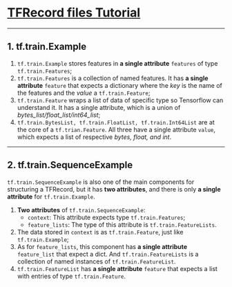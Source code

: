 # [TFRecord files Tutorial](https://medium.com/mostly-ai/tensorflow-records-what-they-are-and-how-to-use-them-c46bc4bbb564)

---
## 1. tf.train.Example
1. `tf.train.Example` stores features in **a single attribute** `features` of type `tf.train.Features`;
2. `tf.train.Features` is a collection of named features. It has **a single attribute** `feature` that expects a dictionary where the *key* is the name of the features and the *value* a `tf.train.Feature`;
3. `tf.train.Feature` wraps a list of data of specific type so Tensorflow can understand it. It has a single attribute, which is a union of *bytes_list/float_list/int64_list*;
4. `tf.train.BytesList, tf.train.FloatList, tf.train.Int64List` are at the core of a `tf.trian.Feature`. All three have a single attribute `value`, which expects a list of respective *bytes, float, and int*.

---
## 2. tf.train.SequenceExample
`tf.train.SequenceExample` is also one of the main components for structuring a TFRecord, but it has **two attributes**, and there is only **a single attribute** for `tf.train.Example`.
1. **Two attributes** of `tf.train.SequenceExample`:
	* `context`: This attribute expects type `tf.train.Features`;
	* `feature_lists`: The type of this attribute is `tf.train.FeatureLists`.
2. The data stored in `context` is as `tf.train.Feature`, just like `tf.train.Example`;
3. As for `feature_lists`, this component has **a single attribute** `feature_list` that expect a dict. And `tf.train.FeatureLists` is a collection of named instances of `tf.train.FeatureList`.
4. `tf.train.FeatureList` has **a single attribute** `feature` that expects a list with entries of type `tf.train.Feature`.